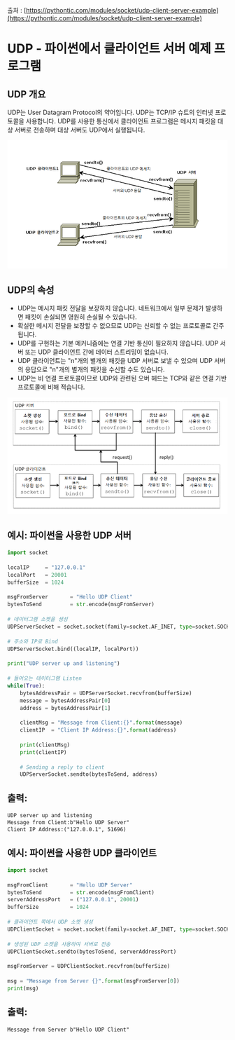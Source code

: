 출처 : [https://pythontic.com/modules/socket/udp-client-server-example](https://pythontic.com/modules/socket/udp-client-server-example)

# UDP - 파이썬에서 클라이언트 서버 예제 프로그램

## UDP 개요

UDP는 User Datagram Protocol의 약어입니다. UDP는 TCP/IP 슈트의 인터넷 프로토콜을 사용합니다. UDP를 사용한 통신에서 클라이언트 프로그램은 메시지 패킷을 대상 서버로 전송하며 대상 서버도 UDP에서 실행됩니다.

![](udp1.PNG)

## UDP의 속성 

* UDP는 메시지 패킷 전달을 보장하지 않습니다. 네트워크에서 일부 문제가 발생하면 패킷이 손실되면 영원히 손실될 수 있습니다.
* 확실한 메시지 전달을 보장할 수 없으므로 UDP는 신뢰할 수 없는 프로토콜로 간주됩니다.
* UDP를 구현하는 기본 메커니즘에는 연결 기반 통신이 필요하지 않습니다. UDP 서버 또는 UDP 클라이언트 간에 데이터 스트리밍이 없습니다.
* UDP 클라이언트는 "n"개의 별개의 패킷을 UDP 서버로 보낼 수 있으며 UDP 서버의 응답으로 "n"개의 별개의 패킷을 수신할 수도 있습니다.
* UDP는 비 연결 프로토콜이므로 UDP와 관련된 오버 헤드는 TCP와 같은 연결 기반 프로토콜에 비해 적습니다.

![](udp2.PNG)

## 예시: 파이썬을 사용한 UDP 서버

```python
import socket

localIP     = "127.0.0.1"
localPort   = 20001
bufferSize  = 1024

msgFromServer       = "Hello UDP Client"
bytesToSend         = str.encode(msgFromServer)

# 데이터그램 소켓을 생성
UDPServerSocket = socket.socket(family=socket.AF_INET, type=socket.SOCK_DGRAM)

# 주소와 IP로 Bind
UDPServerSocket.bind((localIP, localPort))

print("UDP server up and listening")

# 들어오는 데이터그램 Listen
while(True):
    bytesAddressPair = UDPServerSocket.recvfrom(bufferSize)
    message = bytesAddressPair[0]
    address = bytesAddressPair[1]

    clientMsg = "Message from Client:{}".format(message)
    clientIP  = "Client IP Address:{}".format(address)
    
    print(clientMsg)
    print(clientIP)

    # Sending a reply to client
    UDPServerSocket.sendto(bytesToSend, address)
```

## 출력:

```
UDP server up and listening
Message from Client:b"Hello UDP Server"
Client IP Address:("127.0.0.1", 51696)
```

## 예시: 파이썬을 사용한 UDP 클라이언트

```python
import socket

msgFromClient       = "Hello UDP Server"
bytesToSend         = str.encode(msgFromClient)
serverAddressPort   = ("127.0.0.1", 20001)
bufferSize          = 1024

# 클라이언트 쪽에서 UDP 소켓 생성
UDPClientSocket = socket.socket(family=socket.AF_INET, type=socket.SOCK_DGRAM)

# 생성된 UDP 소켓을 사용하여 서버로 전송
UDPClientSocket.sendto(bytesToSend, serverAddressPort)

msgFromServer = UDPClientSocket.recvfrom(bufferSize)

msg = "Message from Server {}".format(msgFromServer[0])
print(msg)
```

## 출력:
 
```
Message from Server b"Hello UDP Client"
```
